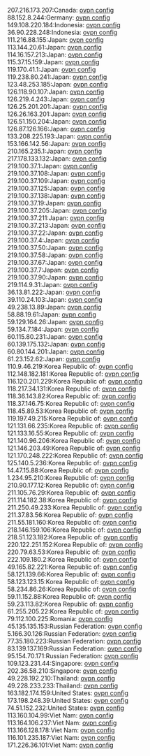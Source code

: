 207.216.173.207:Canada: [ovpn config](vpn/207_216_173_207.ovpn)  
88.152.8.244:Germany: [ovpn config](vpn/88_152_8_244.ovpn)  
149.108.220.184:Indonesia: [ovpn config](vpn/149_108_220_184.ovpn)  
36.90.228.248:Indonesia: [ovpn config](vpn/36_90_228_248.ovpn)  
111.216.88.155:Japan: [ovpn config](vpn/111_216_88_155.ovpn)  
113.144.20.61:Japan: [ovpn config](vpn/113_144_20_61.ovpn)  
114.16.157.213:Japan: [ovpn config](vpn/114_16_157_213.ovpn)  
115.37.15.159:Japan: [ovpn config](vpn/115_37_15_159.ovpn)  
119.170.41.1:Japan: [ovpn config](vpn/119_170_41_1.ovpn)  
119.238.80.241:Japan: [ovpn config](vpn/119_238_80_241.ovpn)  
123.48.253.185:Japan: [ovpn config](vpn/123_48_253_185.ovpn)  
126.118.90.107:Japan: [ovpn config](vpn/126_118_90_107.ovpn)  
126.219.4.243:Japan: [ovpn config](vpn/126_219_4_243.ovpn)  
126.25.201.201:Japan: [ovpn config](vpn/126_25_201_201.ovpn)  
126.26.163.201:Japan: [ovpn config](vpn/126_26_163_201.ovpn)  
126.51.150.204:Japan: [ovpn config](vpn/126_51_150_204.ovpn)  
126.87.126.166:Japan: [ovpn config](vpn/126_87_126_166.ovpn)  
133.208.225.193:Japan: [ovpn config](vpn/133_208_225_193.ovpn)  
153.166.142.56:Japan: [ovpn config](vpn/153_166_142_56.ovpn)  
210.165.235.1:Japan: [ovpn config](vpn/210_165_235_1.ovpn)  
217.178.133.132:Japan: [ovpn config](vpn/217_178_133_132.ovpn)  
219.100.37.1:Japan: [ovpn config](vpn/219_100_37_1.ovpn)  
219.100.37.108:Japan: [ovpn config](vpn/219_100_37_108.ovpn)  
219.100.37.109:Japan: [ovpn config](vpn/219_100_37_109.ovpn)  
219.100.37.125:Japan: [ovpn config](vpn/219_100_37_125.ovpn)  
219.100.37.138:Japan: [ovpn config](vpn/219_100_37_138.ovpn)  
219.100.37.19:Japan: [ovpn config](vpn/219_100_37_19.ovpn)  
219.100.37.205:Japan: [ovpn config](vpn/219_100_37_205.ovpn)  
219.100.37.211:Japan: [ovpn config](vpn/219_100_37_211.ovpn)  
219.100.37.213:Japan: [ovpn config](vpn/219_100_37_213.ovpn)  
219.100.37.22:Japan: [ovpn config](vpn/219_100_37_22.ovpn)  
219.100.37.4:Japan: [ovpn config](vpn/219_100_37_4.ovpn)  
219.100.37.50:Japan: [ovpn config](vpn/219_100_37_50.ovpn)  
219.100.37.58:Japan: [ovpn config](vpn/219_100_37_58.ovpn)  
219.100.37.67:Japan: [ovpn config](vpn/219_100_37_67.ovpn)  
219.100.37.7:Japan: [ovpn config](vpn/219_100_37_7.ovpn)  
219.100.37.90:Japan: [ovpn config](vpn/219_100_37_90.ovpn)  
219.114.9.31:Japan: [ovpn config](vpn/219_114_9_31.ovpn)  
36.13.81.222:Japan: [ovpn config](vpn/36_13_81_222.ovpn)  
39.110.24.103:Japan: [ovpn config](vpn/39_110_24_103.ovpn)  
49.238.13.89:Japan: [ovpn config](vpn/49_238_13_89.ovpn)  
58.88.19.61:Japan: [ovpn config](vpn/58_88_19_61.ovpn)  
59.129.164.26:Japan: [ovpn config](vpn/59_129_164_26.ovpn)  
59.134.7.184:Japan: [ovpn config](vpn/59_134_7_184.ovpn)  
60.115.80.231:Japan: [ovpn config](vpn/60_115_80_231.ovpn)  
60.139.175.132:Japan: [ovpn config](vpn/60_139_175_132.ovpn)  
60.80.144.201:Japan: [ovpn config](vpn/60_80_144_201.ovpn)  
61.23.152.62:Japan: [ovpn config](vpn/61_23_152_62.ovpn)  
110.9.46.219:Korea Republic of: [ovpn config](vpn/110_9_46_219.ovpn)  
112.148.182.181:Korea Republic of: [ovpn config](vpn/112_148_182_181.ovpn)  
116.120.201.229:Korea Republic of: [ovpn config](vpn/116_120_201_229.ovpn)  
118.217.34.131:Korea Republic of: [ovpn config](vpn/118_217_34_131.ovpn)  
118.36.143.82:Korea Republic of: [ovpn config](vpn/118_36_143_82.ovpn)  
118.37.146.75:Korea Republic of: [ovpn config](vpn/118_37_146_75.ovpn)  
118.45.89.53:Korea Republic of: [ovpn config](vpn/118_45_89_53.ovpn)  
119.197.49.215:Korea Republic of: [ovpn config](vpn/119_197_49_215.ovpn)  
121.131.66.235:Korea Republic of: [ovpn config](vpn/121_131_66_235.ovpn)  
121.133.16.55:Korea Republic of: [ovpn config](vpn/121_133_16_55.ovpn)  
121.140.96.206:Korea Republic of: [ovpn config](vpn/121_140_96_206.ovpn)  
121.146.203.49:Korea Republic of: [ovpn config](vpn/121_146_203_49.ovpn)  
121.170.248.222:Korea Republic of: [ovpn config](vpn/121_170_248_222.ovpn)  
125.140.5.236:Korea Republic of: [ovpn config](vpn/125_140_5_236.ovpn)  
14.47.15.88:Korea Republic of: [ovpn config](vpn/14_47_15_88.ovpn)  
1.234.95.210:Korea Republic of: [ovpn config](vpn/1_234_95_210.ovpn)  
210.90.177.12:Korea Republic of: [ovpn config](vpn/210_90_177_12.ovpn)  
211.105.76.29:Korea Republic of: [ovpn config](vpn/211_105_76_29.ovpn)  
211.114.182.38:Korea Republic of: [ovpn config](vpn/211_114_182_38.ovpn)  
211.250.49.233:Korea Republic of: [ovpn config](vpn/211_250_49_233.ovpn)  
211.37.83.56:Korea Republic of: [ovpn config](vpn/211_37_83_56.ovpn)  
211.55.181.160:Korea Republic of: [ovpn config](vpn/211_55_181_160.ovpn)  
218.146.159.106:Korea Republic of: [ovpn config](vpn/218_146_159_106.ovpn)  
218.51.123.182:Korea Republic of: [ovpn config](vpn/218_51_123_182.ovpn)  
220.122.251.152:Korea Republic of: [ovpn config](vpn/220_122_251_152.ovpn)  
220.79.63.53:Korea Republic of: [ovpn config](vpn/220_79_63_53.ovpn)  
222.109.180.2:Korea Republic of: [ovpn config](vpn/222_109_180_2.ovpn)  
49.165.82.221:Korea Republic of: [ovpn config](vpn/49_165_82_221.ovpn)  
58.121.139.66:Korea Republic of: [ovpn config](vpn/58_121_139_66.ovpn)  
58.123.123.15:Korea Republic of: [ovpn config](vpn/58_123_123_15.ovpn)  
58.234.86.26:Korea Republic of: [ovpn config](vpn/58_234_86_26.ovpn)  
59.11.152.88:Korea Republic of: [ovpn config](vpn/59_11_152_88.ovpn)  
59.23.113.82:Korea Republic of: [ovpn config](vpn/59_23_113_82.ovpn)  
61.255.205.22:Korea Republic of: [ovpn config](vpn/61_255_205_22.ovpn)  
79.112.100.225:Romania: [ovpn config](vpn/79_112_100_225.ovpn)  
45.135.135.153:Russian Federation: [ovpn config](vpn/45_135_135_153.ovpn)  
5.166.30.126:Russian Federation: [ovpn config](vpn/5_166_30_126.ovpn)  
77.35.180.223:Russian Federation: [ovpn config](vpn/77_35_180_223.ovpn)  
83.139.137.169:Russian Federation: [ovpn config](vpn/83_139_137_169.ovpn)  
95.154.70.171:Russian Federation: [ovpn config](vpn/95_154_70_171.ovpn)  
109.123.231.44:Singapore: [ovpn config](vpn/109_123_231_44.ovpn)  
202.36.58.210:Singapore: [ovpn config](vpn/202_36_58_210.ovpn)  
49.228.192.210:Thailand: [ovpn config](vpn/49_228_192_210.ovpn)  
49.228.233.233:Thailand: [ovpn config](vpn/49_228_233_233.ovpn)  
163.182.174.159:United States: [ovpn config](vpn/163_182_174_159.ovpn)  
173.198.248.39:United States: [ovpn config](vpn/173_198_248_39.ovpn)  
74.51.152.232:United States: [ovpn config](vpn/74_51_152_232.ovpn)  
113.160.104.99:Viet Nam: [ovpn config](vpn/113_160_104_99.ovpn)  
113.164.106.237:Viet Nam: [ovpn config](vpn/113_164_106_237.ovpn)  
113.166.128.178:Viet Nam: [ovpn config](vpn/113_166_128_178.ovpn)  
116.101.235.187:Viet Nam: [ovpn config](vpn/116_101_235_187.ovpn)  
171.226.36.101:Viet Nam: [ovpn config](vpn/171_226_36_101.ovpn)  
